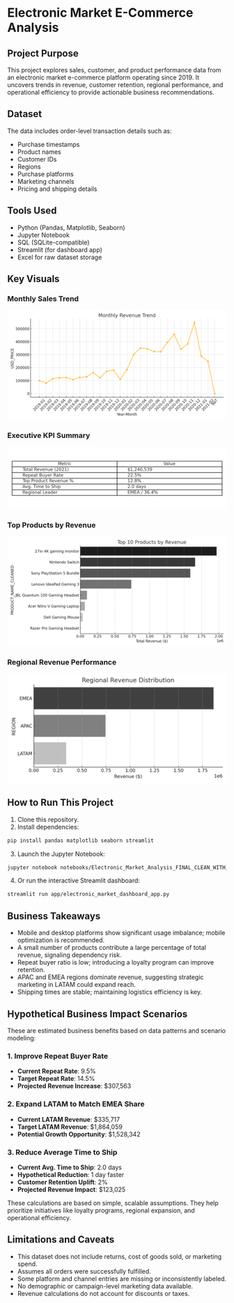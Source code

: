 
# Electronic Market E-Commerce Analysis

## Project Purpose
This project explores sales, customer, and product performance data from an electronic market e-commerce platform operating since 2019. It uncovers trends in revenue, customer retention, regional performance, and operational efficiency to provide actionable business recommendations.

## Dataset
The data includes order-level transaction details such as:
- Purchase timestamps
- Product names
- Customer IDs
- Regions
- Purchase platforms
- Marketing channels
- Pricing and shipping details

## Tools Used
- Python (Pandas, Matplotlib, Seaborn)
- Jupyter Notebook
- SQL (SQLite-compatible)
- Streamlit (for dashboard app)
- Excel for raw dataset storage

## Key Visuals

### Monthly Sales Trend
![Monthly Revenue](images/monthly_trend.png)

### Executive KPI Summary
![KPI Summary Table](images/kpi_summary.png)

### Top Products by Revenue
![Top Products](images/top_products.png)

### Regional Revenue Performance
![Regional Revenue](images/regional_revenue.png)

## How to Run This Project

1. Clone this repository.
2. Install dependencies:
```bash
pip install pandas matplotlib seaborn streamlit
```
3. Launch the Jupyter Notebook:
```bash
jupyter notebook notebooks/Electronic_Market_Analysis_FINAL_CLEAN_WITH_LIMITATIONS.ipynb
```
4. Or run the interactive Streamlit dashboard:
```bash
streamlit run app/electronic_market_dashboard_app.py
```

## Business Takeaways
- Mobile and desktop platforms show significant usage imbalance; mobile optimization is recommended.
- A small number of products contribute a large percentage of total revenue, signaling dependency risk.
- Repeat buyer ratio is low; introducing a loyalty program can improve retention.
- APAC and EMEA regions dominate revenue, suggesting strategic marketing in LATAM could expand reach.
- Shipping times are stable; maintaining logistics efficiency is key.


## Hypothetical Business Impact Scenarios

These are estimated business benefits based on data patterns and scenario modeling:

### 1. Improve Repeat Buyer Rate
- **Current Repeat Rate**: 9.5%
- **Target Repeat Rate**: 14.5%
- **Projected Revenue Increase**: $307,563

### 2. Expand LATAM to Match EMEA Share
- **Current LATAM Revenue**: $335,717
- **Target LATAM Revenue**: $1,864,059
- **Potential Growth Opportunity**: $1,528,342

### 3. Reduce Average Time to Ship
- **Current Avg. Time to Ship**: 2.0 days
- **Hypothetical Reduction**: 1 day faster
- **Customer Retention Uplift**: 2%
- **Projected Revenue Impact**: $123,025

These calculations are based on simple, scalable assumptions. They help prioritize initiatives like loyalty programs, regional expansion, and operational efficiency.


## Limitations and Caveats
- This dataset does not include returns, cost of goods sold, or marketing spend.
- Assumes all orders were successfully fulfilled.
- Some platform and channel entries are missing or inconsistently labeled.
- No demographic or campaign-level marketing data available.
- Revenue calculations do not account for discounts or taxes.

